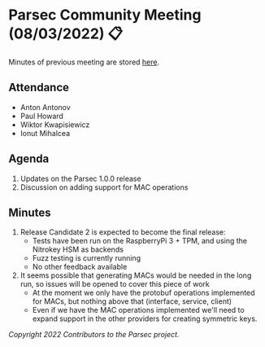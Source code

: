 # Parsec Community Meeting (08/03/2022) 📋

Minutes of previous meeting are stored
[here](https://github.com/parallaxsecond/community/tree/main/minutes).

## Attendance

- Anton Antonov
- Paul Howard
- Wiktor Kwapisiewicz
- Ionut Mihalcea

## Agenda

1. Updates on the Parsec 1.0.0 release
2. Discussion on adding support for MAC operations

## Minutes

1. Release Candidate 2 is expected to become the final release:
   - Tests have been run on the RaspberryPi 3 + TPM, and using the Nitrokey HSM as backends
   - Fuzz testing is currently running
   - No other feedback available
2. It seems possible that generating MACs would be needed in the long run, so issues will be opened
   to cover this piece of work
   - At the moment we only have the protobuf operations implemented for MACs, but nothing above that
      (interface, service, client)
   - Even if we have the MAC operations implemented we'll need to expand support in the other
      providers for creating symmetric keys.

*Copyright 2022 Contributors to the Parsec project.*
